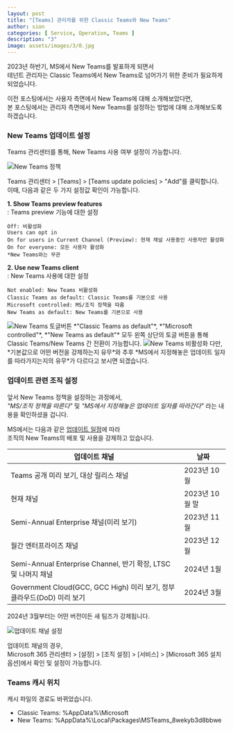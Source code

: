 ```yaml
---
layout: post
title: "[Teams] 관리자를 위한 Classic Teams와 New Teams"
author: sion
categories: [ Service, Operation, Teams ]
description: "3"
image: assets/images/3/0.jpg
---
```





2023년 하반기, MS에서 New Teams를 발표하게 되면서  
테넌트 관리자는 Classic Teams에서 New Teams로 넘어가기 위한 준비가 필요하게 되었습니다.  

이전 포스팅에서는 사용자 측면에서 New Teams에 대해 소개해보았다면,  
본 포스팅에서는 관리자 측면에서 New Teams를 설정하는 방법에 대해 소개해보도록 하겠습니다.  


### New Teams 업데이트 설정

Teams 관리센터를 통해, New Teams 사용 여부 설정이 가능합니다.  

<img src="{{site.baseurl}}/assets/images/3/1.PNG" title="New Teams 정책">

Teams 관리센터 > [Teams] > [Teams update policies] > "Add"를 클릭합니다.  
이때, 다음과 같은 두 가지 설정값 확인이 가능합니다.

**1. Show Teams preview features**  
: Teams preview 기능에 대한 설정

    Off: 비활성화
    Users can opt in
    On for users in Current Channel (Preview): 현재 채널 사용중인 사용자만 활성화
    On for everyone: 모든 사용자 활성화
    *New Teams와는 무관
  
**2. Use new Teams client**  
: New Teams 사용에 대한 설정

    Not enabled: New Teams 비활성화
    Classic Teams as default: Classic Teams를 기본으로 사용
    Microsoft controlled: MS/조직 정책을 따름
    New Teams as default: New Teams를 기본으로 사용
    
<img src="{{site.baseurl}}/assets/images/3/3.PNG" title="New Teams 토글버튼">
*"Classic Teams as default"*, *"Microsoft controlled"*, *"New Teams as default"* 모두  
왼쪽 상단의 토글 버튼을 통해 Classic Teams/New Teams 간 전환이 가능합니다.  

<img src="{{site.baseurl}}/assets/images/3/2.PNG" title="New Teams 비활성화">
다만, *기본값으로 어떤 버전을 강제하는지 유무*와  
추후 *MS에서 지정해놓은 업데이트 일자를 따라가지는지의 유무*가  
다르다고 보시면 되겠습니다.  


### 업데이트 관련 조직 설정

앞서 New Teams 정책을 설정하는 과정에서,  
*"MS/조직 정책을 따른다"* 및 *"MS에서 지정해놓은 업데이트 일자를 따라간다"* 라는 내용을 확인하셨을 겁니다.

MS에서는 다음과 같은 [업데이트 일정]에 따라  
조직의 New Teams의 배포 및 사용을 강제하고 있습니다.  

| 업데이트 채널 | 날짜 |
|---------------|------|
|Teams 공개 미리 보기, 대상 릴리스 채널|2023년 10월|
|현재 채널|2023년 10월 말|
|Semi-Annual Enterprise 채널(미리 보기)|2023년 11월|
|월간 엔터프라이즈 채널|2023년 12월|
|Semi-Annual Enterprise Channel, 반기 확장, LTSC 및 나머지 채널|2024년 1월|
|Government Cloud(GCC, GCC High) 미리 보기, 정부 클라우드(DoD) 미리 보기|2024년 3월|

2024년 3월부터는 어떤 버전이든 새 팀즈가 강제됩니다.

<img src="{{site.baseurl}}/assets/images/3/4.PNG" title="업데이트 채널 설정">

업데이트 채널의 경우,  
Microsoft 365 관리센터 > [설정] > [조직 설정] > [서비스] > [Microsoft 365 설치 옵션]에서 확인 및 설정이 가능합니다.  


### Teams 캐시 위치

캐시 파일의 경로도 바뀌었습니다.  
- Classic Teams: %AppData%\Microsoft
- New Teams: %AppData%\Local\Packages\MSTeams_8wekyb3d8bbwe 




[새로운 버전의 Teams(New Teams, 새 팀즈)]: ("https://learn.microsoft.com/ko-kr/MicrosoftTeams/new-teams-deploy-with-m365apps#rollout-schedule")

[업데이트 일정]: ("https://learn.microsoft.com/ko-kr/microsoftteams/new-teams-desktop-admin#new-teams-schedule-for-clients")